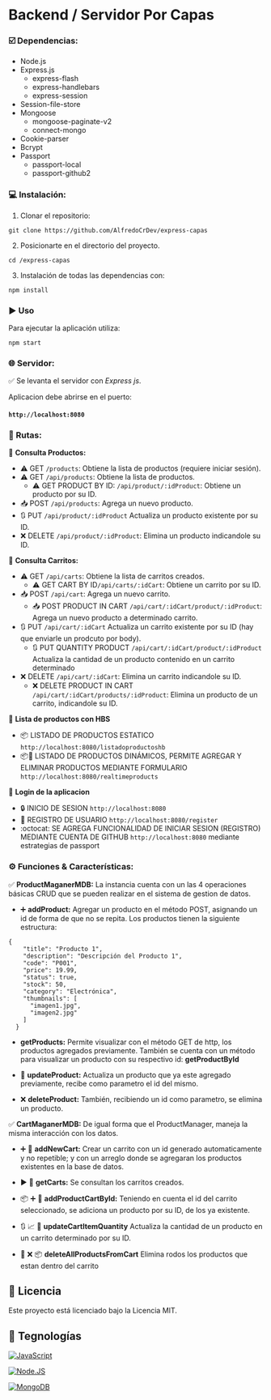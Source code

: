 # Backend / Servidor Por Capas

### ☑️ Dependencias:

- Node.js    
- Express.js  
  - express-flash  
  - express-handlebars  
  - express-session  
- Session-file-store  
- Mongoose  
  - mongoose-paginate-v2  
  - connect-mongo  
- Cookie-parser  
- Bcrypt  
- Passport  
  - passport-local  
  - passport-github2  


### 💻 Instalación:  

1. Clonar el repositorio: 
```shell
git clone https://github.com/AlfredoCrDev/express-capas
```
2. Posicionarte en el directorio del proyecto.

```shell
cd /express-capas
```
3. Instalación de todas las dependencias con:
```shell
npm install
```

### ▶️ Uso
Para ejecutar la aplicación utiliza:
```shell
npm start 
```


### 🌐 Servidor:

✅    Se levanta el servidor con *Express js*.

Aplicacion debe abrirse en el puerto: 

#### `http://localhost:8080`

### 🔀 Rutas:

📍   **Consulta Productos:** 

- ⚠️ GET `/products`: Obtiene la lista de productos (requiere iniciar sesión).
- ⚠️ GET `/api/products`: Obtiene la lista de productos.
  - ⚠️ GET PRODUCT BY ID: `/api/product/:idProduct`: Obtiene un producto por su ID.
- 📥 POST `/api/products`: Agrega un nuevo producto.
- 🔃 PUT `/api/product/:idProduct` Actualiza un producto existente por su ID.
- ❌ DELETE `/api/product/:idProduct`: Elimina un producto indicandole su ID.

📍   **Consulta Carritos:** 

- ⚠️ GET `/api/carts`: Obtiene la lista de carritos creados.
  - ⚠️ GET CART BY ID`/api/carts/:idCart`: Obtiene un carrito por su ID.
- 📥 POST `/api/cart`: Agrega un nuevo carrito.
  - 📥 POST PRODUCT IN CART `/api/cart/:idCart/product/:idProduct`: Agrega un nuevo producto a determinado carrito.
- 🔃 PUT `/api/cart/:idCart` Actualiza un carrito existente por su ID (hay que enviarle un prodcuto por body).
  - 🔃 PUT QUANTITY PRODUCT `/api/cart/:idCart/product/:idProduct` Actualiza la cantidad de un producto contenido en un carrito determinado
- ❌ DELETE `/api/cart/:idCart`: Elimina un carrito indicandole su ID.
  - ❌ DELETE PRODUCT IN CART `/api/cart/:idCart/products/:idProduct`: Elimina un producto de un carrito, indicandole su ID.

📖   **Lista de productos con HBS** 

- 📦 LISTADO DE PRODUCTOS ESTATICO `http://localhost:8080/listadoproductoshb`
- 📦🔁 LISTADO DE PRODUCTOS DINÁMICOS, PERMITE AGREGAR Y ELIMINAR PRODUCTOS MEDIANTE FORMULARIO `http://localhost:8080/realtimeproducts`

🔎   **Login de la aplicacion** 

- 🔒 INICIO DE SESION `http://localhost:8080`
- 👤 REGISTRO DE USUARIO `http://localhost:8080/register`
- :octocat: SE AGREGA FUNCIONALIDAD DE INICIAR SESION (REGISTRO) MEDIANTE CUENTA DE GITHUB `http://localhost:8080` mediante estrategias de passport


### ⚙️ Funciones & Características:

✅    **ProductMaganerMDB:**  La instancia  cuenta con un las 4 operaciones básicas CRUD que se pueden realizar en el sistema de gestion de datos.

- ➕ **addProduct:** Agregar un producto en el método POST, asignando un id de forma de que no se repita. Los productos tienen la siguiente estructura: 

```
{
    "title": "Producto 1",
    "description": "Descripción del Producto 1",
    "code": "P001",
    "price": 19.99,
    "status": true,
    "stock": 50,
    "category": "Electrónica",
    "thumbnails": [
      "imagen1.jpg",
      "imagen2.jpg"
    ]
  }
```
- **getProducts:** Permite visualizar con el método GET de http, los productos agregados previamente.
También se cuenta con un método para visualizar un producto con su respectivo id: **getProductById**

- 🔁 **updateProduct:** Actualiza un producto que ya este agregado previamente, recibe como parametro el id del mismo. 

- ❌ **deleteProduct:** También, recibiendo un id como parametro, se elimina un producto. 

✅    **CartMaganerMDB:**  De igual forma que el ProductManager, maneja la misma interacción con los datos.

-  ➕ 🛒 **addNewCart:** Crear un carrito con un id generado automaticamente y no repetible; y con un arreglo donde se agregaran los productos existentes en la base de datos. 

-  ▶️ 🛒  **getCarts:** Se consultan los carritos creados. 

-  📦 ➕ 🛒 **addProductCartById:** Teniendo en cuenta el id del carrito seleccionado, se adiciona un producto por su ID, de los ya existente. 
-  🔃 📈 🛒 **updateCartItemQuantity** Actualiza la cantidad de un producto en un carrito determinado por su ID.
-  🛒 ❌ 📦 **deleteAllProductsFromCart** Elimina rodos los productos que estan dentro del carrito


## 🔐 Licencia

Este proyecto está licenciado bajo la Licencia MIT. 


## 📱 Tegnologías

[![JavaScript](https://img.shields.io/badge/JavaScript-F7DF1E?style=for-the-badge&logo=javascript&logoColor=white&labelColor=101010)]()

[![Node.JS](https://img.shields.io/badge/Node.JS-339933?style=for-the-badge&logo=node.js&logoColor=white&labelColor=101010)]()

[![MongoDB](https://img.shields.io/badge/MongoDB-47A248?style=for-the-badge&logo=mongodb&logoColor=white&labelColor=101010)]()
